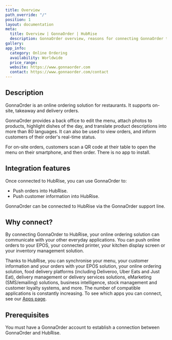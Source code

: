 ```yaml
---
title: Overview
path_override: "/"
position: 1
layout: documentation
meta:
  title: Overview | GonnaOrder | HubRise
  description: GonnaOrder overview, reasons for connecting GonnaOrder to HubRise and summary of integrated features. Synchronise data between GonnaOrder, your EPOS and other apps.
gallery:
app_info:
  category: Online Ordering
  availability: Worldwide
  price_range:
  website: https://www.gonnaorder.com
  contact: https://www.gonnaorder.com/contact
---
```


## Description

GonnaOrder is an online ordering solution for restaurants. It supports on-site, takeaway and delivery orders.

GonnaOrder provides a back office to edit the menu, attach photos to products, highlight dishes of the day, and translate product descriptions into more than 80 languages. It can also be used to view orders, and inform customers of their order's real-time status.

For on-site orders, customers scan a QR code at their table to open the menu on their smartphone, and then order. There is no app to install.

## Integration features

Once connected to HubRise, you can use GonnaOrder to:

- Push orders into HubRise.
- Push customer information into HubRise.

GonnaOrder can be connected to HubRise via the GonnaOrder support line.

## Why connect?

By connecting GonnaOrder to HubRise, your online ordering solution can communicate with your other everyday applications. You can push online orders to your EPOS, your connected printer, your kitchen display screen or your inventory management solution.

Thanks to HubRise, you can synchronise your menu, your customer information and your orders with your EPOS solution, your online ordering solution, food delivery platforms (including Deliveroo, Uber Eats and Just Eat), delivery management or delivery services solutions, eMarketing (SMS/emailing) solutions, business intelligence, stock management and customer loyalty systems, and more. The number of compatible applications is constantly increasing. To see which apps you can connect, see our [Apps page](/apps).

## Prerequisites

You must have a GonnaOrder account to establish a connection between GonnaOrder and HubRise.
